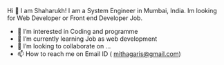 Hi 👋 I am Shaharukh!
I am a System Engineer in Mumbai, India. Im looking for Web Developer or Front end Developer Job.

- 👀 I’m interested in Coding and programme
- 🌱 I’m currently learning Job as web development
- 💞️ I’m looking to collaborate on ...
- 📫 How to reach me on Email ID ( mithagaris@gmail.com)

<!---
imsharukh1994/imsharukh1994 is a ✨ special ✨ repository because its `README.md` (this file) appears on your GitHub profile.
You can click the Preview link to take a look at your changes.
--->

